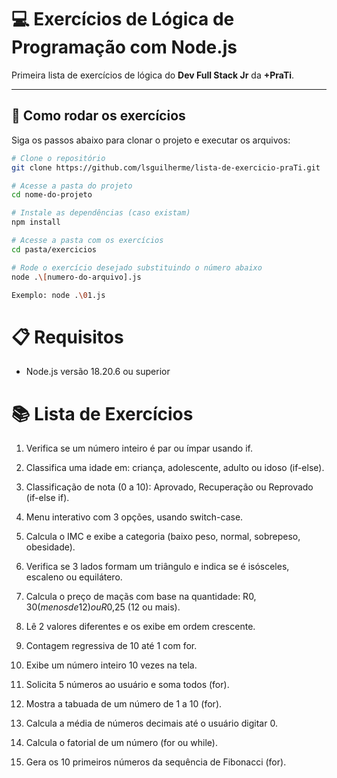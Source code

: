# 💻 Exercícios de Lógica de Programação com Node.js

Primeira lista de exercícios de lógica do **Dev Full Stack Jr** da **+PraTi**.

---

## 🚀 Como rodar os exercícios

Siga os passos abaixo para clonar o projeto e executar os arquivos:

```bash
# Clone o repositório
git clone https://github.com/lsguilherme/lista-de-exercicio-praTi.git

# Acesse a pasta do projeto
cd nome-do-projeto

# Instale as dependências (caso existam)
npm install

# Acesse a pasta com os exercícios
cd pasta/exercicios

# Rode o exercício desejado substituindo o número abaixo
node .\[numero-do-arquivo].js

Exemplo: node .\01.js
```

# 📋 Requisitos

- Node.js versão 18.20.6 ou superior

# 📚 Lista de Exercícios

1. Verifica se um número inteiro é par ou ímpar usando if.

2. Classifica uma idade em: criança, adolescente, adulto ou idoso (if-else).

3. Classificação de nota (0 a 10): Aprovado, Recuperação ou Reprovado (if-else if).

4. Menu interativo com 3 opções, usando switch-case.

5. Calcula o IMC e exibe a categoria (baixo peso, normal, sobrepeso, obesidade).

6. Verifica se 3 lados formam um triângulo e indica se é isósceles, escaleno ou equilátero.

7. Calcula o preço de maçãs com base na quantidade: R$0,30 (menos de 12) ou R$0,25 (12 ou mais).

8. Lê 2 valores diferentes e os exibe em ordem crescente.

9. Contagem regressiva de 10 até 1 com for.

10. Exibe um número inteiro 10 vezes na tela.

11. Solicita 5 números ao usuário e soma todos (for).

12. Mostra a tabuada de um número de 1 a 10 (for).

13. Calcula a média de números decimais até o usuário digitar 0.

14. Calcula o fatorial de um número (for ou while).

15. Gera os 10 primeiros números da sequência de Fibonacci (for).
